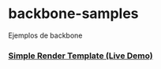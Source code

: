 # backbone-samples
Ejemplos de backbone


### [Simple Render Template  (Live Demo)](http://output.jsbin.com/yuyifitako/1)
